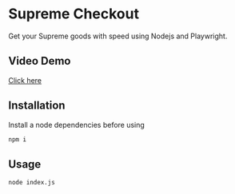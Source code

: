# Supreme Checkout

Get your Supreme goods with speed using Nodejs and Playwright.

## Video Demo

[Click here](https://www.youtube.com/watch?v=KNGx5AvmKhs)

## Installation

Install a node dependencies before using

```bash
npm i
```

## Usage

```bash
node index.js
```
